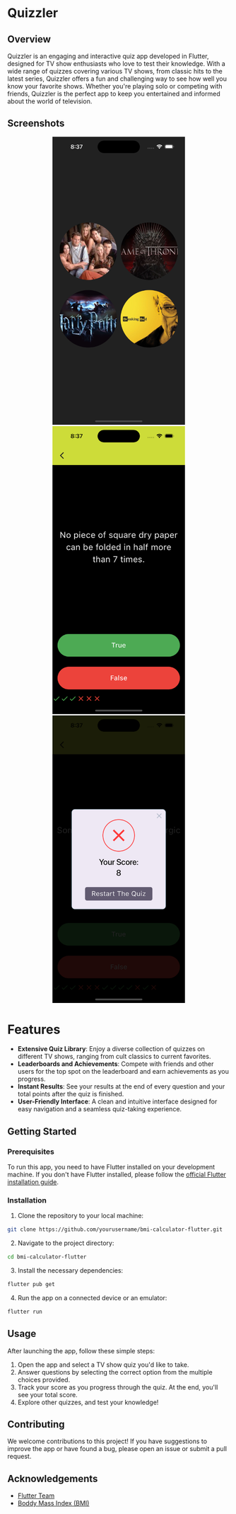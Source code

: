 # Quizzler

## Overview

Quizzler is an engaging and interactive quiz app developed in Flutter, designed for TV show enthusiasts who love to test their knowledge. With a wide range of quizzes covering various TV shows, from classic hits to the latest series, Quizzler offers a fun and challenging way to see how well you know your favorite shows. Whether you're playing solo or competing with friends, Quizzler is the perfect app to keep you entertained and informed about the world of television.

## Screenshots

<p align="center">
  <img src="https://github.com/Arhamss/Quizzler/blob/main/assets/pg1.png" width="300" />
  <img src="https://github.com/Arhamss/Quizzler/blob/main/assets/pg2.png" width="300" /> 
  <img src="https://github.com/Arhamss/Quizzler/blob/main/assets/pg3.png" width="300" /> 
</p>

# Features

- **Extensive Quiz Library**: Enjoy a diverse collection of quizzes on different TV shows, ranging from cult classics to current favorites.
- **Leaderboards and Achievements**: Compete with friends and other users for the top spot on the leaderboard and earn achievements as you progress.
- **Instant Results**: See your results at the end of every question and your total points after the quiz is finished.
- **User-Friendly Interface**: A clean and intuitive interface designed for easy navigation and a seamless quiz-taking experience.

## Getting Started

### Prerequisites

To run this app, you need to have Flutter installed on your development machine. If you don't have Flutter installed, please follow the [official Flutter installation guide](https://flutter.dev/docs/get-started/install).

### Installation

1. Clone the repository to your local machine:

```bash
git clone https://github.com/yourusername/bmi-calculator-flutter.git
```
2. Navigate to the project directory:
```bash
cd bmi-calculator-flutter
```
3. Install the necessary dependencies:
```bash
flutter pub get
```
4. Run the app on a connected device or an emulator:
```bash
flutter run
```

## Usage

After launching the app, follow these simple steps:

1. Open the app and select a TV show quiz you'd like to take.
2. Answer questions by selecting the correct option from the multiple choices provided.
3. Track your score as you progress through the quiz. At the end, you'll see your total score.
4. Explore other quizzes, and test your knowledge!

## Contributing

We welcome contributions to this project! If you have suggestions to improve the app or have found a bug, please open an issue or submit a pull request.

## Acknowledgements

 - [Flutter Team](https://flutter.dev/)
 - [Boddy Mass Index (BMI)](https://www.who.int/news-room/fact-sheets/detail/obesity-and-overweight)
